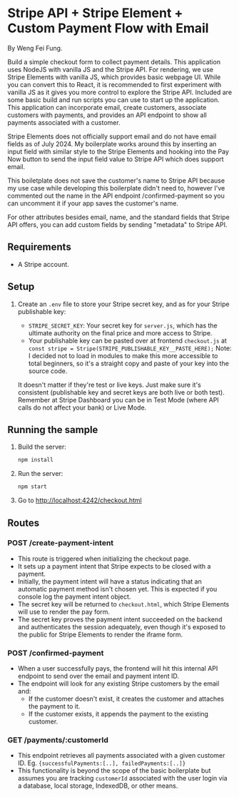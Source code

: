 # Stripe API + Stripe Element + Custom Payment Flow with Email

By Weng Fei Fung.

Build a simple checkout form to collect payment details. This application uses NodeJS with vanilla JS and the Stripe API. For rendering, we use Stripe Elements with vanilla JS, which provides basic webpage UI. While you can convert this to React, it is recommended to first experiment with vanilla JS as it gives you more control to explore the Stripe API. Included are some basic build and run scripts you can use to start up the application. This application can incorporate email, create customers, associate customers with payments, and provides an API endpoint to show all payments associated with a customer.

Stripe Elements does not officially support email and do not have email fields as of July 2024. My boilerplate works around this by inserting an input field with similar style to the Stripe Elements and hooking into the Pay Now button to send the input field value to Stripe API which does support email.

This boiletplate does not save the customer's name to Stripe API because my use case while developing this boilerplate didn't need to, however I've commented out the name in the API endpoint /confirmed-payment so you can uncomment it if your app saves the customer's name.

For other attributes besides email, name, and the standard fields that Stripe API offers, you can add custom fields by sending "metadata" to Stripe API.

## Requirements

- A Stripe account.

## Setup

1. Create an `.env` file to store your Stripe secret key, and as for your Stripe publishable key:
    - `STRIPE_SECRET_KEY`: Your secret key for `server.js`, which has the ultimate authority on the final price and more access to Stripe.
    - Your publishable key can be pasted over at frontend `checkout.js` at `const stripe = Stripe(STRIPE_PUBLISHABLE_KEY__PASTE_HERE);`
    Note: I decided not to load in modules to make this more accessible to total beginners, so it's a straight copy and paste of your key into the source code.

    It doesn't matter if they're test or live keys. Just make sure it's consistent (publishable key and secret keys are both live or both test). Remember at Stripe Dashboard you can be in Test Mode (where API calls do not affect your bank) or Live Mode.

## Running the sample

1. Build the server:

    ```sh
    npm install
    ```

2. Run the server:

    ```sh
    npm start
    ```

3. Go to [http://localhost:4242/checkout.html](http://localhost:4242/checkout.html)

## Routes

### POST /create-payment-intent

- This route is triggered when initializing the checkout page.
- It sets up a payment intent that Stripe expects to be closed with a payment.
- Initially, the payment intent will have a status indicating that an automatic payment method isn't chosen yet. This is expected if you console log the payment intent object.
- The secret key will be returned to `checkout.html`, which Stripe Elements will use to render the pay form.
- The secret key proves the payment intent succeeded on the backend and authenticates the session adequately, even though it's exposed to the public for Stripe Elements to render the iframe form.

### POST /confirmed-payment

- When a user successfully pays, the frontend will hit this internal API endpoint to send over the email and payment intent ID.
- The endpoint will look for any existing Stripe customers by the email and:
  - If the customer doesn't exist, it creates the customer and attaches the payment to it.
  - If the customer exists, it appends the payment to the existing customer.

### GET /payments/:customerId

- This endpoint retrieves all payments associated with a given customer ID. Eg. `{successfulPayments:[..], failedPayments:[..]}`
- This functionality is beyond the scope of the basic boilerplate but assumes you are tracking `customerId` associated with the user login via a database, local storage, IndexedDB, or other means.
